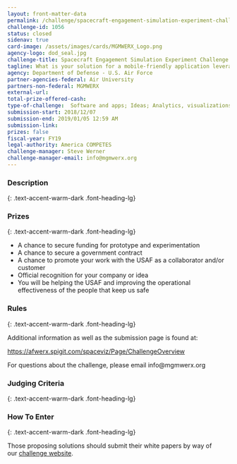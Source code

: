 ```yaml
---
layout: front-matter-data
permalink: /challenge/spacecraft-engagement-simulation-experiment-challenge/
challenge-id: 1056
status: closed
sidenav: true
card-image: /assets/images/cards/MGMWERX_Logo.png
agency-logo: dod_seal.jpg
challenge-title: Spacecraft Engagement Simulation Experiment Challenge
tagline: What is your solution for a mobile-friendly application leveraging simulations and gamification that can deliver a multi-phase training program, consisting of lessons in spacelift considerations, orbital mechanics, operational implications of orbit type and satellite constellation design?
agency: Department of Defense - U.S. Air Force
partner-agencies-federal: Air University
partners-non-federal: MGMWERX
external-url:
total-prize-offered-cash: 
type-of-challenge:  Software and apps; Ideas; Analytics, visualizations and algorithms; Scientific
submission-start: 2018/12/07
submission-end: 2019/01/05 12:59 AM
submission-link:  
prizes: false
fiscal-year: FY19
legal-authority: America COMPETES
challenge-manager: Steve Werner
challenge-manager-email: info@mgmwerx.org
---
```


<!-- Description start -->
### Description
{: .text-accent-warm-dark .font-heading-lg}



<!-- Prizes start -->
### Prizes
{: .text-accent-warm-dark .font-heading-lg}

<ul>
<li>A chance to secure funding for prototype and experimentation</li>
<li>A chance to secure a government contract</li>
<li>A chance to promote your work with the USAF as a collaborator and/or customer</li>
<li>Official recognition for your company or idea</li>
<li>You will be helping the USAF and improving the operational effectiveness of the people that keep us safe</li>
</ul>

<!-- Rules start -->
### Rules 
{: .text-accent-warm-dark .font-heading-lg}

<p>Additional information as well as the submission page is found at:</p>
<p><a href="https://afwerx.spigit.com/spaceviz/Page/ChallengeOverview">https://afwerx.spigit.com/spaceviz/Page/ChallengeOverview</a></p>
<p>For questions about the challenge, please email info@mgmwerx.org</p>

<!-- Judging start -->
### Judging Criteria
{: .text-accent-warm-dark .font-heading-lg}



<!--  How To Enter start -->
### How To Enter
{: .text-accent-warm-dark .font-heading-lg}

<p>Those proposing solutions should submit their white papers by way of our&nbsp;<a href="https://afwerx.spigit.com/spaceviz/Page/ChallengeOverview">challenge website</a>.</p>
